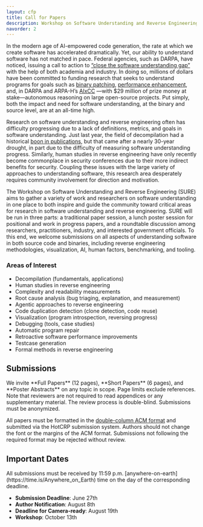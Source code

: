 ```yaml
---
layout: cfp
title: Call for Papers
description: Workshop on Software Understanding and Reverse Engineering (SURE 2025)
navorder: 2
---
```


In the modern age of AI-empowered code generation, the rate at which we create software has accelerated dramatically. Yet, our ability to understand software has not matched in pace. Federal agencies, such as DARPA, have noticed, issuing a call to action to [“close the software understanding gap”](https://media.defense.gov/2025/Jan/16/2003629074/-1/-1/0/Joint-Guide-Closing-the-Software-Understanding-Gap.PDF) with the help of both academia and industry. In doing so, millions of dollars have been committed to funding research that seeks to understand programs for goals such as [binary patching](https://www.darpa.mil/research/programs/assured-micropatching), [performance enhancement](https://www.darpa.mil/research/programs/verified-security-and-performance-enhancement-of-large-legacy-software), and, in DARPA and ARPA-H’s [AIxCC](https://www.darpa.mil/research/programs/ai-cyber) —with $29 million of prize money at stake—autonomous reasoning on large open-source projects. Put simply, both the impact and need for software understanding, at the binary and source level, are at an all-time high. 

Research on software understanding and reverse engineering often has difficulty progressing due to a lack of definitions, metrics, and goals in software understanding. Just last year, the field of decompilation had a historical [boon in publications](https://mahaloz.re/dec-progress-2024#a-surge-in-academic-work), but that came after a nearly 30-year drought, in part due to the difficulty of measuring software understanding progress. Similarly, human studies in reverse engineering have only recently become commonplace in security conferences due to their more indirect benefits for security. Coupling these issues with the large variety of approaches to understanding software, this research area desperately requires community involvement for direction and motivation. 

The Workshop on Software Understanding and Reverse Engineering (SURE) aims to gather a variety of work and researchers on software understanding in one place to both inspire and guide the community toward critical areas for research in software understanding and reverse engineering. SURE will be run in three parts: a traditional paper session, a lunch poster session for positional and work in progress papers, and a roundtable discussion among researchers, practitioners, industry, and interested government officials. To this end, we welcome submissions on all aspects of understanding software in both source code and binaries, including reverse engineering methodologies, visualization, AI, human factors, benchmarking, and tooling.

### Areas of Interest
- Decompilation (fundamentals, applications) 
- Human studies in reverse engineering
- Complexity and readability measurements
- Root cause analysis (bug triaging, explanation, and measurement) 
- Agentic approaches to reverse engineering
- Code duplication detection (clone detection, code reuse)
- Visualization (program introspection, reversing progress)
- Debugging (tools, case studies)
- Automatic program repair
- Retroactive software performance improvements
- Testcase generation
- Formal methods in reverse engineering

<h2 class="small-heading"> Submissions </h2>
We invite **Full Papers** (12 pages), **Short Papers** (6 pages), and **Poster Abstracts** on any topic in scope.
Page limits exclude references.
Note that reviewers are not required to read appendices or any supplementary material. 
The review process is double-blind. 
Submissions must be anonymized.

All papers must be formatted in the [double-column ACM format](https://www.overleaf.com/latex/templates/association-for-computing-machinery-acm-sig-proceedings-template/bmvfhcdnxfty) and submitted via the HotCRP submission system. 
Authors should not change the font or the margins of the ACM format.
Submissions not following the required format may be rejected without review.

<h2 class="small-heading"> Important Dates </h2>
All submissions must be received by 11:59 p.m. [anywhere-on-earth](https://time.is/Anywhere_on_Earth) time on the day of the corresponding deadline.

- **Submission Deadline**: June 27th
- **Author Notification**: August 8th
- **Deadline for Camera-ready**: August 19th
- **Workshop**: October 13th
